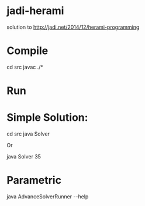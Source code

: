 jadi-herami
===========
solution to
http://jadi.net/2014/12/herami-programming

Compile
======
cd src
javac ./*


Run
======


Simple Solution:
========

cd src 
java Solver

Or

java Solver 35

Parametric
======

java AdvanceSolverRunner --help
